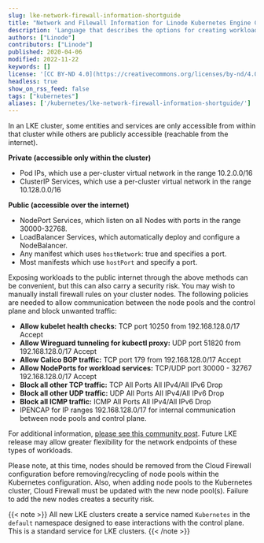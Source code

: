 ```yaml
---
slug: lke-network-firewall-information-shortguide
title: "Network and Filewall Information for Linode Kubernetes Engine Clusters"
description: 'Language that describes the options for creating workloads on Linode Kubernetes Engine that are accessible from the Internet, and directions for creating firewall rules for your nodes.'
authors: ["Linode"]
contributors: ["Linode"]
published: 2020-04-06
modified: 2022-11-22
keywords: []
license: '[CC BY-ND 4.0](https://creativecommons.org/licenses/by-nd/4.0)'
headless: true
show_on_rss_feed: false
tags: ["kubernetes"]
aliases: ['/kubernetes/lke-network-firewall-information-shortguide/']
---
```


In an LKE cluster, some entities and services are only accessible from within that cluster while others are publicly accessible (reachable from the internet).

**Private (accessible only within the cluster)**

- Pod IPs, which use a per-cluster virtual network in the range 10.2.0.0/16
- ClusterIP Services, which use a per-cluster virtual network in the range 10.128.0.0/16

**Public (accessible over the internet)**

- NodePort Services, which listen on all Nodes with ports in the range 30000-32768.
- LoadBalancer Services, which automatically deploy and configure a NodeBalancer.
- Any manifest which uses `hostNetwork`: true and specifies a port.
- Most manifests which use `hostPort` and specify a port.

Exposing workloads to the public internet through the above methods can be convenient, but this can also carry a security risk. You may wish to manually install firewall rules on your cluster nodes. The following policies are needed to allow communication between the node pools and the control plane and block unwanted traffic:

- **Allow kubelet health checks:** TCP port 10250 from 192.168.128.0/17 Accept
- **Allow Wireguard tunneling for kubectl proxy:** UDP port 51820 from 192.168.128.0/17 Accept
- **Allow Calico BGP traffic:** TCP port 179 from 192.168.128.0/17 Accept
- **Allow NodePorts for workload services:** TCP/UDP port 30000 - 32767 192.168.128.0/17 Accept
- **Block all other TCP traffic:** TCP All Ports All IPv4/All IPv6 Drop
- **Block all other UDP traffic:** UDP All Ports All IPv4/All IPv6 Drop
- **Block all ICMP traffic:** ICMP All Ports All IPv4/All IPv6 Drop
- IPENCAP for IP ranges 192.168.128.0/17 for internal communication between node pools and control plane.

For additional information, [please see this community post](https://www.linode.com/community/questions/19155/securing-k8s-cluster). Future LKE release may allow greater flexibility for the network endpoints of these types of workloads.

Please note, at this time, nodes should be removed from the Cloud Firewall configuration before removing/recycling of node pools within the Kubernetes configuration. Also, when adding node pools to the Kubernetes cluster, Cloud Firewall must be updated with the new node pool(s). Failure to add the new nodes creates a security risk.

{{< note >}}
All new LKE clusters create a service named `Kubernetes` in the `default` namespace designed to ease interactions with the control plane. This is a standard service for LKE clusters.
{{< /note >}}